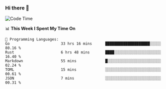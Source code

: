 ### Hi there 👋

<!--
**CrazyCollin/crazycollin** is a ✨ _special_ ✨ repository because its `README.md` (this file) appears on your GitHub profile.

Here are some ideas to get you started:

- 🔭 I’m currently working on ...
- 🌱 I’m currently learning ...
- 👯 I’m looking to collaborate on ...
- 🤔 I’m looking for help with ...
- 💬 Ask me about ...
- 📫 How to reach me: ...
- 😄 Pronouns: ...
- ⚡ Fun fact: ...
-->

<!--START_SECTION:waka-->
![Code Time](http://img.shields.io/badge/Code%20Time-655%20hrs-blue)

📊 **This Week I Spent My Time On** 

```text
💬 Programming Languages: 
Go                       33 hrs 16 mins      ████████████████████░░░░░   80.16 % 
Rust                     6 hrs 48 mins       ████░░░░░░░░░░░░░░░░░░░░░   16.40 % 
Markdown                 55 mins             █░░░░░░░░░░░░░░░░░░░░░░░░   02.24 % 
TOML                     15 mins             ░░░░░░░░░░░░░░░░░░░░░░░░░   00.61 % 
JSON                     7 mins              ░░░░░░░░░░░░░░░░░░░░░░░░░   00.31 % 
```


<!--END_SECTION:waka-->
